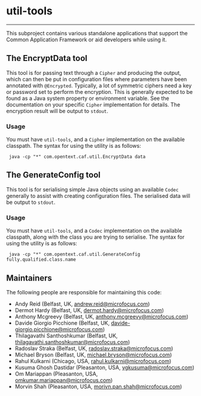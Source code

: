 # util-tools

---

 This subproject contains various standalone applications that support the
 Common Application Framework or aid developers while using it.


## The EncryptData tool

 This tool is for passing text through a `Cipher` and producing the output,
 which can then be put in configuration files where parameters have been
 annotated with `@Encrypted`. Typically, a lot of symmetric ciphers need a
 key or password set to perform the encryption. This is generally expected to
 be found as a Java system property or environment variable. See the
 documentation on your specific `Cipher` implementation for details. The
 encryption result will be output to `stdout`.

### Usage

 You must have `util-tools`, and a `Cipher` implementation on the available
 classpath. The syntax for using the utility is as follows:

```
 java -cp "*" com.opentext.caf.util.EncryptData data
```

## The GenerateConfig tool

 This tool is for serialising simple Java objects using an available `Codec`
 generally to assist with creating configuration files. The serialised data
 will be output to `stdout`.

### Usage

 You must have `util-tools`, and a `Codec` implementation on the available
 classpath, along with the class you are trying to serialise. The syntax for
 using the utility is as follows:

```
 java -cp "*" com.opentext.caf.util.GenerateConfig fully.qualified.class.name
```

## Maintainers

The following people are responsible for maintaining this code:

- Andy Reid (Belfast, UK, andrew.reid@microfocus.com)
- Dermot Hardy (Belfast, UK, dermot.hardy@microfocus.com)
- Anthony Mcgreevy (Belfast, UK, anthony.mcgreevy@microfocus.com)
- Davide Giorgio Picchione (Belfast, UK, davide-giorgio.picchione@microfocus.com)
- Thilagavathi Santhoshkumar (Belfast, UK, thilagavathi.santhoshkumar@microfocus.com)
- Radoslav Straka (Belfast, UK, radoslav.straka@microfocus.com)
- Michael Bryson (Belfast, UK, michael.bryson@microfocus.com)
- Rahul Kulkarni (Chicago, USA, rahul.kulkarni@microfocus.com)
- Kusuma Ghosh Dastidar (Pleasanton, USA, vgkusuma@microfocus.com)
- Om Mariappan (Pleasanton, USA, omkumar.mariappan@microfocus.com)
- Morvin Shah (Pleasanton, USA, morivn.pan.shah@microfocus.com)
